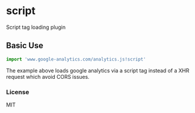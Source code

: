 script
===

Script tag loading plugin

Basic Use
---

```javascript
import 'www.google-analytics.com/analytics.js!script'
```

The example above loads google analytics via a script tag instead of a XHR request which avoid CORS issues.

### License

MIT
